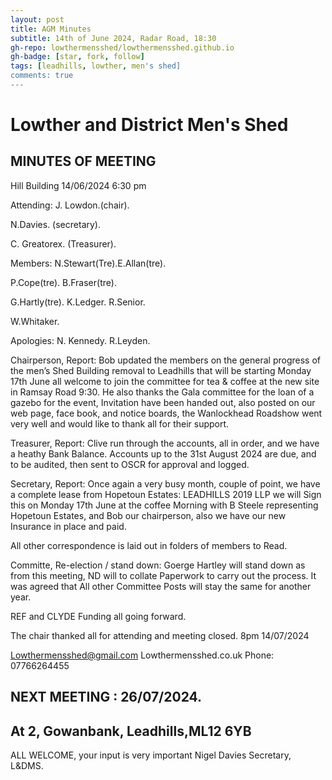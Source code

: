 ```yaml
---
layout: post
title: AGM Minutes
subtitle: 14th of June 2024, Radar Road, 18:30
gh-repo: lowthermensshed/lowthermensshed.github.io
gh-badge: [star, fork, follow]
tags: [leadhills, lowther, men's shed]
comments: true
---
```

# Lowther and District Men's Shed
## MINUTES OF MEETING 

Hill Building 14/06/2024 6:30 pm 

Attending: J. Lowdon.(chair). 

N.Davies. (secretary).  

C. Greatorex. (Treasurer). 

Members: N.Stewart(Tre).E.Allan(tre). 

P.Cope(tre). B.Fraser(tre). 

G.Hartly(tre). K.Ledger. R.Senior. 

W.Whitaker. 

Apologies: N. Kennedy. R.Leyden.  

Chairperson, Report: Bob updated the members on the general progress of the men’s Shed Building removal to Leadhills that will be starting Monday 17th June all welcome to join the committee for tea & coffee at the new site in Ramsay Road 9:30. He also thanks the Gala committee for the loan of a gazebo for the event, Invitation have been handed out, also posted on our web page, face book, and notice boards, the Wanlockhead Roadshow went very well and would like to thank all for their support. 

Treasurer, Report: Clive run through the accounts, all in order, and we have a heathy Bank Balance. Accounts up to the 31st August 2024 are due, and to be audited, then sent to OSCR for approval and logged. 

Secretary, Report: Once again a very busy month, couple of point, we have a complete lease from Hopetoun Estates: LEADHILLS 2019 LLP we will Sign this on Monday 17th June at the coffee Morning with B Steele representing Hopetoun Estates, and Bob our chairperson, also we have our new Insurance in place and paid. 

All other correspondence is laid out in folders of members to Read. 

Committe, Re-election / stand down:
Goerge Hartley will stand down as from this meeting, ND will to collate Paperwork to carry out the process. It was agreed that All other Committee Posts will stay the same for another year. 

REF and CLYDE Funding all going forward.  

The chair thanked all for attending and meeting closed. 8pm 14/07/2024  

Lowthermensshed@gmail.com 
Lowthermensshed.co.uk 
Phone: 07766264455 

## NEXT MEETING : 26/07/2024. 
## At 2, Gowanbank, Leadhills,ML12 6YB 

ALL WELCOME, your input is very important 
Nigel Davies Secretary, L&DMS.                                        

 

 

 